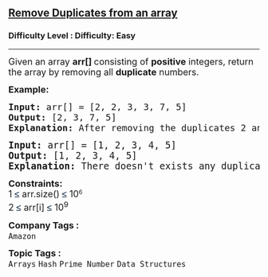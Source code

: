 <h2><a href="https://www.geeksforgeeks.org/problems/remove-duplicates-in-small-prime-array/0">Remove Duplicates from an array</a></h2><h3>Difficulty Level : Difficulty: Easy</h3><hr><div class="problems_problem_content__Xm_eO"><p><span style="font-size: 18px;">Given an array <strong>arr[] </strong>consisting of <strong>positive</strong> integers, return the array by removing all <strong>duplicate</strong> numbers.</span></p>
<p><strong><span style="font-size: 18px;">Example:</span></strong></p>
<pre><strong><span style="font-size: 18px;">Input</span><span style="font-size: 18px;">:</span></strong><span style="font-size: 18px;"> arr[] = [2, 2, 3, 3, 7, 5] <br><strong>Output: </strong>[2, 3, 7, 5]<br></span><span style="font-size: 18px;"><strong>Explanation: </strong>After removing the duplicates 2 and 3 we get 2 3 7 5.<br></span></pre>
<pre><span style="font-size: 14pt;"><strong>Input:</strong> arr[] = [1, 2, 3, 4, 5] </span><br><span style="font-size: 14pt;"><strong>Output: </strong>[1, 2, 3, 4, 5]<br><strong>Explanation:</strong> There doesn't exists any duplicate element.</span></pre>
<p><span style="font-size: 18px;"><strong>Constraints:</strong><br>1 </span><span style="background-color: #ffffff; color: #001d35; font-family: 'Google Sans', Arial, sans-serif; font-size: 18px;">≤</span><span style="font-size: 18px;">&nbsp;arr.size()&nbsp;</span><span style="color: #001d35; font-family: 'Google Sans', Arial, sans-serif; font-size: 18px; background-color: #ffffff;">≤ </span><span style="font-size: 18px;">10</span><sup>6<br></sup><span style="font-size: 18px;">2 <span style="color: #001d35; font-family: 'Google Sans', Arial, sans-serif; background-color: #ffffff;">≤</span>&nbsp;arr[i]&nbsp;<span style="color: #001d35; font-family: 'Google Sans', Arial, sans-serif; background-color: #ffffff;">≤ </span>10<sup>9</sup></span></p></div><p><span style=font-size:18px><strong>Company Tags : </strong><br><code>Amazon</code>&nbsp;<br><p><span style=font-size:18px><strong>Topic Tags : </strong><br><code>Arrays</code>&nbsp;<code>Hash</code>&nbsp;<code>Prime Number</code>&nbsp;<code>Data Structures</code>&nbsp;